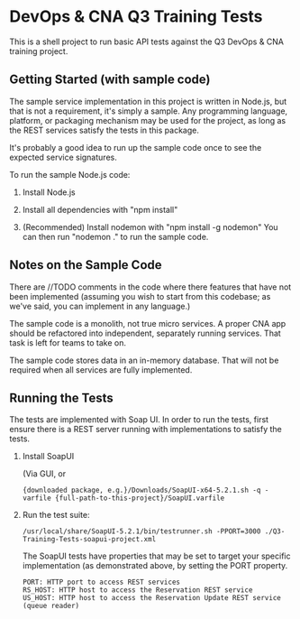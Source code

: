DevOps & CNA Q3 Training Tests
==============================

This is a shell project to run basic API tests against the Q3 DevOps & CNA
training project.

Getting Started (with sample code)
----------------------------------

The sample service implementation in this project is written in Node.js, but
that is not a requirement, it's simply a sample.  Any programming language,
platform, or packaging mechanism may be used for the project, as long as the
REST services satisfy the tests in this package.

It's probably a good idea to run up the sample code once to see the expected service signatures.

To run the sample Node.js code:

1. Install Node.js

2. Install all dependencies with "npm install"

3. (Recommended) Install nodemon with "npm install -g nodemon"
You can then run "nodemon ." to run the sample code.

Notes on the Sample Code
------------------------

There are //TODO comments in the code where there features that have not been 
implemented (assuming you wish to start from this codebase; as we've said, you 
can implement in any language.)

The sample code is a monolith, not true micro services.  A proper CNA app should
be refactored into independent, separately running services. That task is left
for teams to take on.

The sample code stores data in an in-memory database.  That will not be required
when all services are fully implemented.

Running the Tests
-----------------

The tests are implemented with Soap UI.  In order to run the tests, first ensure
there is a REST server running with implementations to satisfy the tests.

1. Install SoapUI

   (Via GUI, or
   ```
   {downloaded package, e.g.}/Downloads/SoapUI-x64-5.2.1.sh -q -varfile {full-path-to-this-project}/SoapUI.varfile
   ```

2. Run the test suite:

   ```
   /usr/local/share/SoapUI-5.2.1/bin/testrunner.sh -PPORT=3000 ./Q3-Training-Tests-soapui-project.xml
   ```

   The SoapUI tests have properties that may be set to target your specific 
   implementation (as demonstrated above, by setting the PORT property.

   ```
   PORT: HTTP port to access REST services
   RS_HOST: HTTP host to access the Reservation REST service
   US_HOST: HTTP host to access the Reservation Update REST service (queue reader)
   ```
